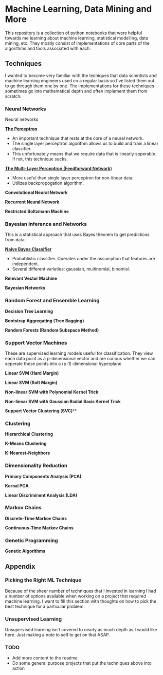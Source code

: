 # Machine Learning, Data Mining and More

This repository is a collection of python notebooks that were helpful towards me learning about machine learning, statistical modelling, data mining, etc. They mostly consist of implementations of core parts of the algorithms and tools associated with each. 

## Techniques

I wanted to become very familiar with the techiques that data scientists and machine learning engineers used on a regular basis so I've listed them out to go through them one by one. The implementations for these techniques sometimes go into mathematical depth and often implement them from scratch. 

### Neural Networks

Neural networks 

**[The Perceptron](NeuralNetworks/notebooks/perceptron.ipynb)**

* An important technique that rests at the core of a neural network.
* The single layer perceptron algorithm allows us to build and train a linear classifier.
* This unfortunately means that we require data that is linearly seperable. If not, this technique sucks.

**[The Multi-Layer Perceptron (Feedforward Network)](NeuralNetworks/notebooks/multilayer_perceptron.ipynb)**

* More useful than single layer perceptron for non-linear data.
* Utilizes backpropogation algorithm.

**Convolutional Neural Network**

**Recurrent Neural Network**

**Restricted Boltzmann Machine**

### Bayesian Inference and Networks

This is a statistical approach that uses Bayes theorem to get predictions from data. 

**[Naive Bayes Classifier](Bayesian/notebooks/naive_bayesian_classifier.ipynb)**

- Probablistic classifier. Operates under the assumption that features are independent. 
- Several different varieties: gaussian, multinomial, binomial.

**Relevant Vector Machine**

**Bayesian Networks**

### Random Forest and Ensemble Learning

**Decision Tree Learning**

**Bootstrap Aggregating (Tree Bagging)**

**Random Forests (Random Subspace Method)**

### Support Vector Machines

These are supervised learning models useful for classification. They view each data point as a p-dimensional vector and are curious whether we can seperate these points into a (p-1)-dimensional hyperplane. 

**Linear SVM (Hard Margin)**

**Linear SVM (Soft Margin)**

**Non-linear SVM with Polynomial Kernel Trick**

**Non-linear SVM with Gaussian Radial Basis Kernel Trick**

**Support Vector Clustering (SVC)****

### Clustering

**Hierarchical Clustering**

**K-Means Clustering**

**K-Nearest-Neighbors**

### Dimensionality Reduction

**Primary Components Analysis (PCA)**

**Kernal PCA**

**Linear Discriminent Analysis (LDA)**

### Markov Chains

**Discrete-Time Markov Chains**

**Continuous-Time Markov Chains**

### Genetic Programming 

**Genetic Algorithms**

## Appendix

### Picking the Right ML Technique

Because of the sheer number of techniques that I invested in learning I had a number of options available when working on a project that required machine learning. I want to fill this section with thoughts on how to pick the best technique for a particular problem.

### Unsupervised Learning 

Unsupervised learning isn't covered to nearly as much depth as I would like here. Just making a note to self to get on that ASAP.

### TODO

- Add more content to the readme 
- Do some general purpose projects that put the techniques above into action